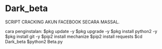# Dark_beta
SCRIPT CRACKING AKUN FACEBOOK SECARA MASSAL.

cara penginstalan:
$pkg update -y
$pkg upgrade -y
$pkg install python2 -y
$pkg install git -y
$pip2 install mechanize
$pip2 install requests
$cd Dark_beta
$python2 Beta.py
